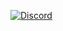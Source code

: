 [![Discord](https://img.shields.io/discord/1040624306062889032?color=blue&label=Discord&logo=discord&logoColor=white&style=for-the-badge)](https://discord.gg/Zv5JtYhd9r)
